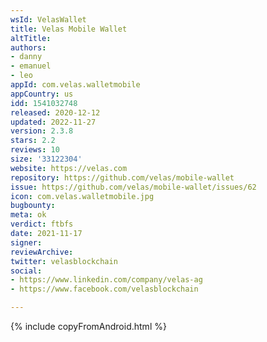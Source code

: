 ```yaml
---
wsId: VelasWallet
title: Velas Mobile Wallet
altTitle: 
authors:
- danny
- emanuel
- leo
appId: com.velas.walletmobile
appCountry: us
idd: 1541032748
released: 2020-12-12
updated: 2022-11-27
version: 2.3.8
stars: 2.2
reviews: 10
size: '33122304'
website: https://velas.com
repository: https://github.com/velas/mobile-wallet
issue: https://github.com/velas/mobile-wallet/issues/62
icon: com.velas.walletmobile.jpg
bugbounty: 
meta: ok
verdict: ftbfs
date: 2021-11-17
signer: 
reviewArchive: 
twitter: velasblockchain
social:
- https://www.linkedin.com/company/velas-ag
- https://www.facebook.com/velasblockchain

---
```


{% include copyFromAndroid.html %}
